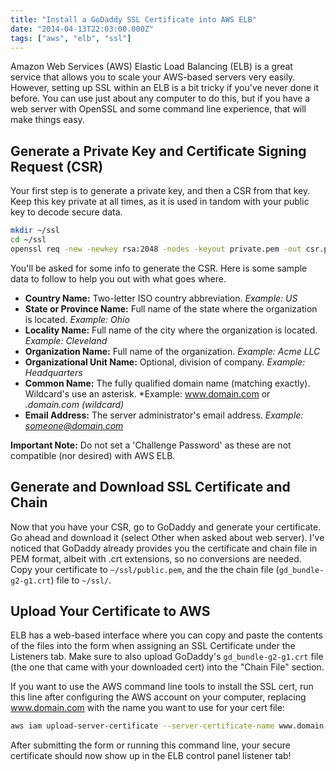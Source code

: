 ```yaml
---
title: "Install a GoDaddy SSL Certificate into AWS ELB"
date: "2014-04-13T22:03:00.000Z"
tags: ["aws", "elb", "ssl"]
---
```


Amazon Web Services (AWS) Elastic Load Balancing (ELB) is a great service that allows you to scale your AWS-based servers very easily. However, setting up SSL within an ELB is a bit tricky if you've never done it before. You can use just about any computer to do this, but if you have a web server with OpenSSL and some command line experience, that will make things easy.

## Generate a Private Key and Certificate Signing Request (CSR)

Your first step is to generate a private key, and then a CSR from that key. Keep this key private at all times, as it is used in tandom with your public key to decode secure data.

```bash
mkdir ~/ssl
cd ~/ssl
openssl req -new -newkey rsa:2048 -nodes -keyout private.pem -out csr.pem
```

You'll be asked for some info to generate the CSR. Here is some sample data to follow to help you out with what goes where.

- **Country Name:** Two-letter ISO country abbreviation. *Example: US*
- **State or Province Name:** Full name of the state where the organization is located. *Example: Ohio*
- **Locality Name:** Full name of the city where the organization is located. *Example: Cleveland*
- **Organization Name:** Full name of the organization. *Example: Acme LLC*
- **Organizational Unit Name:** Optional, division of company. *Example: Headquarters*
- **Common Name:** The fully qualified domain name (matching exactly). Wildcard's use an asterisk. *Example: www.domain.com or *.domain.com (wildcard)*
- **Email Address:** The server administrator's email address. *Example: someone@domain.com*

**Important Note:** Do not set a 'Challenge Password' as these are not compatible (nor desired) with AWS ELB.

## Generate and Download SSL Certificate and Chain

Now that you have your CSR, go to GoDaddy and generate your certificate. Go ahead and download it (select Other when asked about web server). I've noticed that GoDaddy already provides you the certificate and chain file in PEM format, albeit with .crt extensions, so no conversions are needed. Copy your certificate to `~/ssl/public.pem`, and the the chain file (`gd_bundle-g2-g1.crt`) file to `~/ssl/`.

## Upload Your Certificate to AWS

ELB has a web-based interface where you can copy and paste the contents of the files into the form when assigning an SSL Certificate under the Listeners tab. Make sure to also upload GoDaddy's `gd_bundle-g2-g1.crt` file (the one that came with your downloaded cert) into the "Chain File" section.

If you want to use the AWS command line tools to install the SSL cert, run this line after configuring the AWS account on your computer, replacing www.domain.com with the name you want to use for your cert file:

```bash
aws iam upload-server-certificate --server-certificate-name www.domain.com --certificate-body file://public.pem --private-key file://private.pem --certificate-chain file://gd_bundle-g2-g1.crt
```

After submitting the form or running this command line, your secure certificate should now show up in the ELB control panel listener tab!
